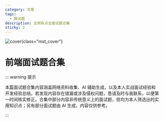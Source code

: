 ```yaml
---
category: 文章
tags:
  - 面试题
description: 全网有点全面试题合集
sticky: 2
---
```


<script setup>
import Read from "@components/Read.vue";
import Navigation from "./components/Navigation.vue";
</script>
<ClientOnly>
  <read></read>
</ClientOnly>



![cover](https://file.lsj97.com/imgs/2025_04/前端面试题合集.png){class="mst_cover"}

<style>
@media (max-width: 992px) {
.mst_cover{
  height: 120px!important;
  margin-top: -30px!important;
}
}

</style>

# 前端面试题合集

::: warning 提示

本篇面试题合集内容涵盖网络资料收集、AI 辅助生成，以及本人实战面试经验和开发经验总结。若发现内容存在错漏或涉及侵权问题，恳请及时与我联系，以便第一时间核实修正。合集中部分内容非传统意义上的面试题，但均为本人筛选出的实用知识点；另有部分面试题由 AI 生成，内容仅供参考。

:::

<Navigation/>
